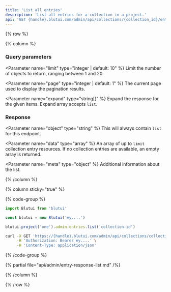 ```yaml
---
title: 'List all entries'
description: 'List all entries for a collection in a project.'
api: 'GET {handle}.blutui.com/admin/api/collections/{collection_id}/entries'
---
```


{% row %}

{% column %}
### Query parameters

<Parameter name="limit" type="integer | default: 10" %}
Limit the number of objects to return, ranging between 1 and 20.
</Parameter>

<Parameter name="page" type="integer | default: 1" %}
The current page used to display the pagination results.
</Parameter>

<Parameter name="expand" type="string[]" %}
Expand the response for the given items. Expand array accepts `list`.
</Parameter>

### Response

<Parameter name="object" type="string" %}
This will always contain `list` for this endpoint.
</Parameter>

<Parameter name="data" type="array" %}
An array of up to `limit` collection entry resources. If no collection entries are available, an empty array is returned.
</Parameter>

<Parameter name="meta" type="object" %}
Additional information about the list.
</Parameter>

{% /column %}

{% column sticky="true" %}

{% code-group %}

```ts {% process=false filename="Node.js" %}
import Blutui from 'blutui'

const blutui = new Blutui('ey....')

blutui.project('one').admin.entries.list('collection-id')
```

```bash {% process=false filename="cURL" %}
curl -X GET 'https://{handle}.blutui.com/admin/api/collections/collection-id/entries' \
     -H 'Authorization: Bearer ey....' \
     -H 'Content-Type: application/json'
```

{% /code-group %}

{% partial file="api/admin/entry-response-list.md" /%}

{% /column %}

{% /row %}
